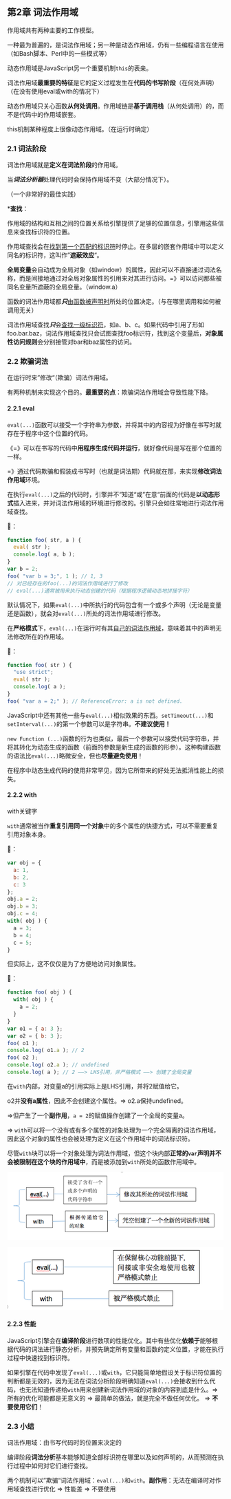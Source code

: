 ## 第2章 词法作用域

作用域共有两种主要的工作模型。

一种最为普遍的，是词法作用域；另一种是动态作用域，仍有一些编程语言在使用（如Bash脚本、Perl中的一些模式等）

动态作用域是JavaScript另一个重要机制`this`的表亲。

词法作用域**最重要的特征**是它的定义过程发生在**代码的书写阶段**（在何处声明）（在没有使用eval或with的情况下）

动态作用域只关心函数**从何处调用**。作用域链是**基于调用栈**（从何处调用）的，而不是代码中的作用域嵌套。

this机制某种程度上很像动态作用域。（在运行时确定）



### 2.1 词法阶段

词法作用域就是**定义在词法阶段**的作用域。

当***词法分析器***处理代码时会保持作用域不变（大部分情况下）。

（一个非常好的最佳实践）

***查找**：

作用域的结构和互相之间的位置关系给引擎提供了足够的位置信息，引擎用这些信息来查找标识符的位置。

作用域查找会在<u>找到第一个匹配的标识符</u>时停止。在多层的嵌套作用域中可以定义同名的标识符，这叫作”**遮蔽效应**“。

**全局变量**会自动成为全局对象（如window）的属性，因此可以不直接通过词法名称，而是间接地通过对全局对象属性的引用来对其进行访问。=》可以访问那些被同名变量所遮蔽的全局变量。（window.a）

函数的词法作用域都***只***<u>由函数被声明时</u>所处的位置决定。（与在哪里调用和如何被调用无关）

词法作用域查找***只***会<u>查找一级标识符</u>，如a、b、c。如果代码中引用了形如foo.bar.baz，词法作用域查找只会试图查找foo标识符，找到这个变量后，**对象属性访问规则**会分别接管对bar和baz属性的访问。



### 2.2 欺骗词法

在运行时来”修改“（欺骗）词法作用域。

有两种机制来实现这个目的。**最重要的点**：欺骗词法作用域会导致性能下降。

#### 2.2.1 eval

`eval(...)`函数可以接受一个字符串为参数，并将其中的内容视为好像在书写时就存在于程序中这个位置的代码。

《=》可以在书写的代码中**用程序生成代码并运行**，就好像代码是写在那个位置的一样。

=》通过代码欺骗和假装成书写时（也就是词法期）代码就在那，来实现**修改词法作用域**环境。

在执行`eval(...)`之后的代码时，引擎并不”知道“或”在意“前面的代码是**以动态形式**插入进来，并对词法作用域的环境进行修改的。引擎只会如往常地进行词法作用域查找。

🌰：

```javascript
function foo( str, a ) {
  eval( str );
  console.log( a, b );
}
var b = 2;
foo( "var b = 3;", 1 ); // 1, 3
// 对已经存在的foo(...)的词法作用域进行了修改
// eval(...)通常被用来执行动态创建的代码（根据程序逻辑动态地拼接字符）
```

默认情况下，如果`eval(...)`中所执行的代码包含有一个或多个声明（无论是变量还是函数），就会对`eval(...)`所处的词法作用域进行修改。

在**严格模式**下，`eval(...)`在运行时有其<u>自己的词法作用域</u>，意味着其中的声明无法修改所在的作用域。

🌰：

```javascript
function foo( str ) {
  "use strict";
  eval( str );
  console.log( a );
}
foo( "var a = 2;" ); // ReferenceError: a is not defined.
```

JavaScript中还有其他一些与`eval(...)`相似效果的东西。`setTimeout(...)`和`setInterval(...)`的第一个参数可以是字符串。**不建议使用！**

`new Function (...)`函数的行为也类似，最后一个参数可以接受代码字符串，并将其转化为动态生成的函数（前面的参数是新生成的函数的形参）。这种构建函数的语法比`eval(...)`略微安全，但也**尽量避免使用**！

在程序中动态生成代码的使用非常罕见，因为它所带来的好处无法抵消性能上的损失。

#### 2.2.2 with

with关键字

`with`通常被当作**重复引用同一个对象**中的多个属性的快捷方式，可以不需要重复引用对象本身。

🌰：

```javascript
var obj = {
  a: 1,
  b: 2,
  c: 3
};
obj.a = 2;
obj.b = 3;
obj.c = 4;
with( obj ) {
  a = 3;
  b = 4;
  c = 5;
}
```

但实际上，这不仅仅是为了方便地访问对象属性。

🌰：

```javascript
function foo( obj ) {
  with( obj ) {
    a = 2;
  }
}
var o1 = { a: 3 };
var o2 = { b: 3 };
foo( o1 );
console.log( o1.a ); // 2
foo( o2 );
console.log( o2.a ); // undefined
console.log( a ); // 2 ——> LHS引用，非严格模式 ——> 创建了全局变量
```

在`with`内部，对变量a的引用实际上是LHS引用，并将2赋值给它。

o2并**没有a属性**，因此不会创建这个属性。=> o2.a保持undefined。

=>但产生了一个**副作用**，`a = 2`的赋值操作创建了一个全局的变量a。

=> `with`可以将一个没有或有多个属性的对象处理为一个完全隔离的词法作用域，因此这个对象的属性也会被处理为定义在这个作用域中的词法标识符。

尽管`with`块可以将一个对象处理为词法作用域，但这个块内部**正常的`var`声明并不会被限制在这个块的作用域中**，而是被添加到`with`所处的函数作用域中。

![eval+with01.png](../images/eval+with01.png)

![eval+with02.png](../images/eval+with02.png)

#### 2.2.3 性能

JavaScript引擎会在**编译阶段**进行数项的性能优化。其中有些优化**依赖于**能够根据代码的词法进行静态分析，并预先确定所有变量和函数的定义位置，才能在执行过程中快速找到标识符。

如果引擎在代码中发现了`eval(...)`或`with`，它只能简单地假设关于标识符位置的判断都是无效的，因为无法在词法分析阶段明确知道`eval(...)`会接收到什么代码，也无法知道传递给`with`用来创建新词法作用域的对象的内容到底是什么。=> 所有的优化可能都是无意义的 => 最简单的做法，就是完全不做任何优化。 => **不要使用它们**！



### 2.3 小结

词法作用域：由书写代码时的位置来决定的

编译阶段**词法分析**基本能够知道全部标识符在哪里以及如何声明的，从而预测在执行过程中如何对它们进行查找。

两个机制可以”欺骗“词法作用域：`eval(...)`和`with`。**副作用**：无法在编译时对作用域查找进行优化 => 性能差 => 不要使用

